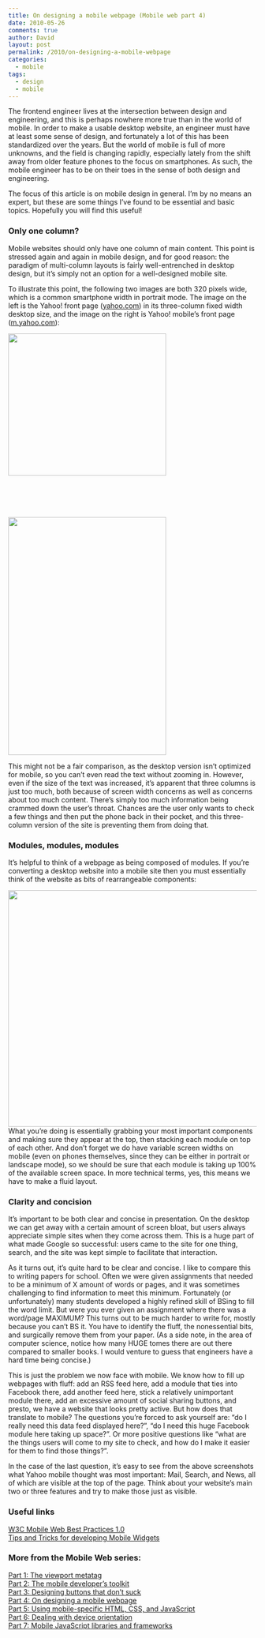 ```yaml
---
title: On designing a mobile webpage (Mobile web part 4)
date: 2010-05-26
comments: true
author: David
layout: post
permalink: /2010/on-designing-a-mobile-webpage
categories:
  - mobile
tags:
  - design
  - mobile
---
```

The frontend engineer lives at the intersection between design and engineering, and this is perhaps nowhere more true than in the world of mobile. In order to make a usable desktop website, an engineer must have at least some sense of design, and fortunately a lot of this has been standardized over the years. But the world of mobile is full of more unknowns, and the field is changing rapidly, especially lately from the shift away from older feature phones to the focus on smartphones. As such, the mobile engineer has to be on their toes in the sense of both design and engineering.

The focus of this article is on mobile design in general. I&#8217;m by no means an expert, but these are some things I&#8217;ve found to be essential and basic topics. Hopefully you will find this useful!

### Only one column?

Mobile websites should only have one column of main content. This point is stressed again and again in mobile design, and for good reason: the paradigm of multi-column layouts is fairly well-entrenched in desktop design, but it&#8217;s simply not an option for a well-designed mobile site.

To illustrate this point, the following two images are both 320 pixels wide, which is a common smartphone width in portrait mode. The image on the left is the Yahoo! front page ([yahoo.com][1]) in its three-column fixed width desktop size, and the image on the right is Yahoo! mobile&#8217;s front page ([m.yahoo.com][2]):

<img src="http://davidbcalhoun.com/wp-content/uploads/2010/05/yahoo-frontpage.jpg" alt="" title="Yahoo desktop front page" width="320" height="288" class="alignleft size-full wp-image-243 left-margin-large" style="padding: 0 0 6em 0;" /><img src="http://davidbcalhoun.com/wp-content/uploads/2010/05/yahoo-mobile.jpg" alt="" title="Yahoo Mobile front page" width="320" height="482" class="alignleft size-full wp-image-244 left-margin-large" />

This might not be a fair comparison, as the desktop version isn&#8217;t optimized for mobile, so you can&#8217;t even read the text without zooming in. However, even if the size of the text was increased, it&#8217;s apparent that three columns is just too much, both because of screen width concerns as well as concerns about too much content. There&#8217;s simply too much information being crammed down the user&#8217;s throat. Chances are the user only wants to check a few things and then put the phone back in their pocket, and this three-column version of the site is preventing them from doing that.

### Modules, modules, modules

It&#8217;s helpful to think of a webpage as being composed of modules. If you&#8217;re converting a desktop website into a mobile site then you must essentially think of the website as bits of rearrangeable components:

<img src="http://davidbcalhoun.com/wp-content/uploads/2010/05/mobile-modules.png" alt="" title="Components of a website, broken into modules" width="774" height="479" class="size-full wp-image-253" /> 
What you&#8217;re doing is essentially grabbing your most important components and making sure they appear at the top, then stacking each module on top of each other. And don&#8217;t forget we do have variable screen widths on mobile (even on phones themselves, since they can be either in portrait or landscape mode), so we should be sure that each module is taking up 100% of the available screen space. In more technical terms, yes, this means we have to make a fluid layout.

### Clarity and concision

It&#8217;s important to be both clear and concise in presentation. On the desktop we can get away with a certain amount of screen bloat, but users always appreciate simple sites when they come across them. This is a huge part of what made Google so successful: users came to the site for one thing, search, and the site was kept simple to facilitate that interaction.

As it turns out, it&#8217;s quite hard to be clear and concise. I like to compare this to writing papers for school. Often we were given assignments that needed to be a minimum of X amount of words or pages, and it was sometimes challenging to find information to meet this minimum. Fortunately (or unfortunately) many students developed a highly refined skill of BSing to fill the word limit. But were you ever given an assignment where there was a word/page MAXIMUM? This turns out to be much harder to write for, mostly because you can&#8217;t BS it. You have to identify the fluff, the nonessential bits, and surgically remove them from your paper. (As a side note, in the area of computer science, notice how many HUGE tomes there are out there compared to smaller books. I would venture to guess that engineers have a hard time being concise.)

This is just the problem we now face with mobile. We know how to fill up webpages with fluff: add an RSS feed here, add a module that ties into Facebook there, add another feed here, stick a relatively unimportant module there, add an excessive amount of social sharing buttons, and presto, we have a website that looks pretty active. But how does that translate to mobile? The questions you&#8217;re forced to ask yourself are: &#8220;do I really need this data feed displayed here?&#8221;, &#8220;do I need this huge Facebook module here taking up space?&#8221;. Or more positive questions like &#8220;what are the things users will come to my site to check, and how do I make it easier for them to find those things?&#8221;.

In the case of the last question, it&#8217;s easy to see from the above screenshots what Yahoo mobile thought was most important: Mail, Search, and News, all of which are visible at the top of the page. Think about your website&#8217;s main two or three features and try to make those just as visible.

### Useful links

[W3C Mobile Web Best Practices 1.0][3]  
[Tips and Tricks for developing Mobile Widgets][4]

### More from the Mobile Web series:

[Part 1: The viewport metatag][5]  
[Part 2: The mobile developer’s toolkit][6]  
[Part 3: Designing buttons that don’t suck][7]  
[Part 4: On designing a mobile webpage][8]  
[Part 5: Using mobile-specific HTML, CSS, and JavaScript][9]  
[Part 6: Dealing with device orientation][10]  
[Part 7: Mobile JavaScript libraries and frameworks][11]

 [1]: http://yahoo.com
 [2]: http://m.yahoo.com
 [3]: http://www.w3.org/TR/mobile-bp/
 [4]: http://carsonified.com/blog/dev/tips-and-tricks-for-developing-mobile-widgets/
 [5]: http://davidbcalhoun.com/2010/viewport-metatag
 [6]: http://davidbcalhoun.com/2010/the-mobile-developers-toolkit-mobile-web-part-2
 [7]: http://davidbcalhoun.com/2010/designing-buttons-that-dont-suck
 [8]: http://davidbcalhoun.com/2010/on-designing-a-mobile-webpage
 [9]: http://davidbcalhoun.com/2010/using-mobile-specific-html-css-javascript
 [10]: http://davidbcalhoun.com/2010/dealing-with-device-orientation
 [11]: http://davidbcalhoun.com/2010/mobile-javascript-libraries-and-frameworks